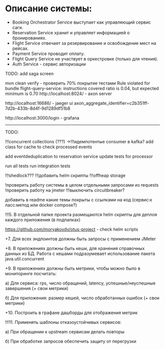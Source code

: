 # Описание системы:

* Booking Orchestrator Service выступает как управляющий сервис саги.
* Reservation Service хранит и управляет информацией о бронированиях.
* Flight Service отвечает за резервирование и освобождение мест на рейсах.
* Payment Service проводит оплату.
* Flight Query Service не участвует в оркестровке (только для чтения).
* Auth Service - сервис авторизации

TODO: add saga screen

mvn clean verify - проверить 70% покрытие тестами
Rule violated for bundle flight-query-service: instructions covered ratio is 0.04, but expected minimum is 0.70
http://localhost:8024/ - axon server

http://localhost:16686/ - jaeger ui
axon_aggregate_identifier=c2b351ff-7d2b-433b-8d4f-9d1289df51b8

http://localhost:3000/login - grafana

----------------------------------------------------

TODO:

!!!concurrent collections (???) ->!!!идемпотентые consumer в kafka?
  add class for cache to check processed events

add eventdeduplication to reservation service
update tests for processor

run all tests
run integration tests

!!!shedlock???
!!!добавить helm скрипты
!!!offheap storage

!проверить работу системы в целом отдельными запросами из requests
!проверить работу на jmeter
!!!выключить circuitbreaker?

добавить в readme какие темы покрыты с ссылками на код (сервис:к
ласс:метод или docker compose?)

!!!5. В отдельной папке проекта размещаются helm скрипты для деплоя каждого приложения (в подпапках)

https://github.com/moryakovdv/otus-project - check helm scripts

+7. Для всех эндпоинтов должны быть запросы с применением JMeter

+8. В приложениях должны быть кеши, для хранения справочных данных из БД. Работа с кешами подразумевает использование пакета java.util.concurrent

+9. В приложениях должны быть метрики, чтобы можно было в мониторинге посчитать:

а) Для сервиса: rps, число обращений, latency, успешные/неуспешные завершения (+ свои метрики)

б) Для приложения: размер кешей, число обработанных ошибок (+ свои метрики)

+10. Построить в графане дашборды для отображения метрик

!!!11. Применять шаблоны отказоустойчивых сервисов:

а) При обращении к upstream сервисам делать повторы

б) При обработке запросов обеспечить защиту от перегрузки


